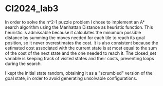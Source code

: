 # CI2024_lab3
In order to solve the n^2-1 puzzle problem I chose to implement an A* search algorithm using the Manhattan Distance as heuristic function.
This heuristic is admissable because it calculates the minumum possible distance by summing the moves needed for each tile to reach its goal position, so it never overestimates the cost. It is also consistent because the estimated cost associated with the current state is at most equal to the sum of the cost of the next state and the one needed to reach it.
The closed_set variable is keeping track of visited states and their costs, preventing loops during the search.

I kept the initial state random, obtaining it as a "scrumbled" version of the goal state, in order to avoid generating unsolvable configurations.
